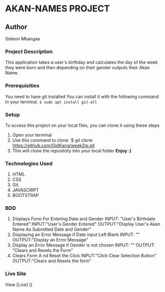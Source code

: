 # AKAN-NAMES PROJECT
## Author
Gideon Mkangaa  
### Project Description
This application takes a user's birthday and calculates 
the day of the week they were born and then depending on their gender outputs their Akan Name.
### Prerequisities
You need to have git installed
You can install it with the following command in your terminal.
`$ sudo apt install git-all`
### Setup
To access this project on your local files, you can clone it using these steps
1. Open your terminal
2. Use this command to clone `$ git clone https://github.com/GidKang/week2ip.git
3. This will clone the repositoty into your local folder
 __Enjoy :)__
### Technologies Used
1. HTML
2. CSS
3. Git
4. JAVASCRIPT
5. BOOTSTRAP
### BDD
1. Displays Form For Entering Date and Gender
INPUT: "User's Birthdate Entered"
INPUT:"User's Gender Entered"
OUTPUT:"Display User's Akan Name As Submitted Date and Gender"
2. Displaying an Error Message if Date input Left Blank
INPUT: ""
OUTPUT:"Display an Error Message"
3. Display an Error Message if Gender is not chosen
INPUT: ""
OUTPUT: "Clears and Resets the Form"
4. Clears Form A nd Reset the Click
INPUT:"Click Clear Selection Button"
OUTPUT:"Clears and Resets the form"
### Live Site
View [Live] ()
